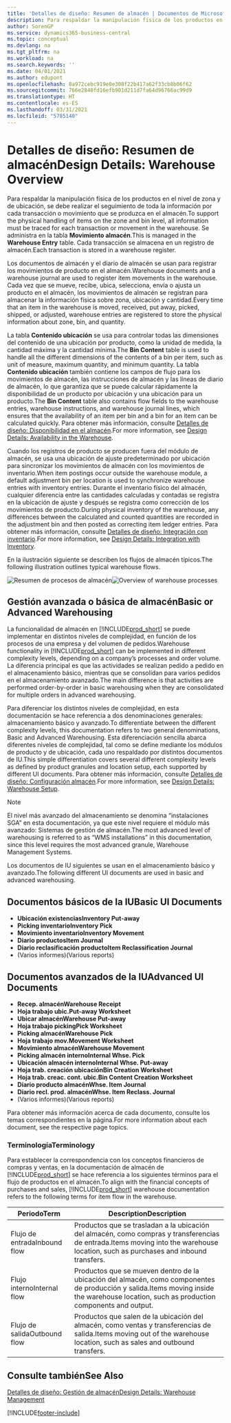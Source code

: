 ```yaml
---
title: 'Detalles de diseño: Resumen de almacén | Documentos de Microsoft'
description: Para respaldar la manipulación física de los productos en el nivel de zona y de ubicación, se debe realizar el seguimiento de toda la información por cada transacción o movimiento que se produzca en el almacén. Se administra en la tabla **Movimiento almacén**. Cada transacción se almacena en un registro de almacén.
author: SorenGP
ms.service: dynamics365-business-central
ms.topic: conceptual
ms.devlang: na
ms.tgt_pltfrm: na
ms.workload: na
ms.search.keywords: ''
ms.date: 04/01/2021
ms.author: edupont
ms.openlocfilehash: 8a972cebc919e0e308f22b417a62f33cb8b06f62
ms.sourcegitcommit: 766e2840fd16efb901d211d7fa64d96766ac99d9
ms.translationtype: HT
ms.contentlocale: es-ES
ms.lasthandoff: 03/31/2021
ms.locfileid: "5785140"
---
```

# <a name="design-details-warehouse-overview"></a><span data-ttu-id="183e5-105">Detalles de diseño: Resumen de almacén</span><span class="sxs-lookup"><span data-stu-id="183e5-105">Design Details: Warehouse Overview</span></span>
<span data-ttu-id="183e5-106">Para respaldar la manipulación física de los productos en el nivel de zona y de ubicación, se debe realizar el seguimiento de toda la información por cada transacción o movimiento que se produzca en el almacén.</span><span class="sxs-lookup"><span data-stu-id="183e5-106">To support the physical handling of items on the zone and bin level, all information must be traced for each transaction or movement in the warehouse.</span></span> <span data-ttu-id="183e5-107">Se administra en la tabla **Movimiento almacén**.</span><span class="sxs-lookup"><span data-stu-id="183e5-107">This is managed in the **Warehouse Entry** table.</span></span> <span data-ttu-id="183e5-108">Cada transacción se almacena en un registro de almacén.</span><span class="sxs-lookup"><span data-stu-id="183e5-108">Each transaction is stored in a warehouse register.</span></span>  

<span data-ttu-id="183e5-109">Los documentos de almacén y el diario de almacén se usan para registrar los movimientos de producto en el almacén.</span><span class="sxs-lookup"><span data-stu-id="183e5-109">Warehouse documents and a warehouse journal are used to register item movements in the warehouse.</span></span> <span data-ttu-id="183e5-110">Cada vez que se mueve, recibe, ubica, selecciona, envía o ajusta un producto en el almacén, los movimientos de almacén se registran para almacenar la información física sobre zona, ubicación y cantidad.</span><span class="sxs-lookup"><span data-stu-id="183e5-110">Every time that an item in the warehouse is moved, received, put away, picked, shipped, or adjusted, warehouse entries are registered to store the physical information about zone, bin, and quantity.</span></span>

<span data-ttu-id="183e5-111">La tabla **Contenido ubicación** se usa para controlar todas las dimensiones del contenido de una ubicación por producto, como la unidad de medida, la cantidad máxima y la cantidad mínima.</span><span class="sxs-lookup"><span data-stu-id="183e5-111">The **Bin Content** table is used to handle all the different dimensions of the contents of a bin per item, such as unit of measure, maximum quantity, and minimum quantity.</span></span> <span data-ttu-id="183e5-112">La tabla **Contenido ubicación** también contiene los campos de flujo para los movimientos de almacén, las instrucciones de almacén y las líneas de diario de almacén, lo que garantiza que se puede calcular rápidamente la disponibilidad de un producto por ubicación y una ubicación para un producto.</span><span class="sxs-lookup"><span data-stu-id="183e5-112">The **Bin Content** table also contains flow fields to the warehouse entries, warehouse instructions, and warehouse journal lines, which ensures that the availability of an item per bin and a bin for an item can be calculated quickly.</span></span> <span data-ttu-id="183e5-113">Para obtener más información, consulte [Detalles de diseño: Disponibilidad en el almacén](design-details-availability-in-the-warehouse.md).</span><span class="sxs-lookup"><span data-stu-id="183e5-113">For more information, see [Design Details: Availability in the Warehouse](design-details-availability-in-the-warehouse.md).</span></span>  

<span data-ttu-id="183e5-114">Cuando los registros de producto se producen fuera del módulo de almacén, se usa una ubicación de ajuste predeterminado por ubicación para sincronizar los movimientos de almacén con los movimientos de inventario.</span><span class="sxs-lookup"><span data-stu-id="183e5-114">When item postings occur outside the warehouse module, a default adjustment bin per location is used to synchronize warehouse entries with inventory entries.</span></span> <span data-ttu-id="183e5-115">Durante el inventario físico del almacén, cualquier diferencia entre las cantidades calculadas y contadas se registra en la ubicación de ajuste y después se registra como corrección de los movimientos de producto.</span><span class="sxs-lookup"><span data-stu-id="183e5-115">During physical inventory of the warehouse, any differences between the calculated and counted quantities are recorded in the adjustment bin and then posted as correcting item ledger entries.</span></span> <span data-ttu-id="183e5-116">Para obtener más información, consulte [Detalles de diseño: Integración con inventario](design-details-integration-with-inventory.md).</span><span class="sxs-lookup"><span data-stu-id="183e5-116">For more information, see [Design Details: Integration with Inventory](design-details-integration-with-inventory.md).</span></span>  

<span data-ttu-id="183e5-117">En la ilustración siguiente se describen los flujos de almacén típicos.</span><span class="sxs-lookup"><span data-stu-id="183e5-117">The following illustration outlines typical warehouse flows.</span></span>  

<span data-ttu-id="183e5-118">![Resumen de procesos de almacén](media/design_details_warehouse_management_overview.png "Resumen de procesos de almacén")</span><span class="sxs-lookup"><span data-stu-id="183e5-118">![Overview of warehouse processes](media/design_details_warehouse_management_overview.png "Overview of warehouse processes")</span></span>  

## <a name="basic-or-advanced-warehousing"></a><span data-ttu-id="183e5-119">Gestión avanzada o básica de almacén</span><span class="sxs-lookup"><span data-stu-id="183e5-119">Basic or Advanced Warehousing</span></span>  
<span data-ttu-id="183e5-120">La funcionalidad de almacén en [!INCLUDE[prod_short](includes/prod_short.md)] se puede implementar en distintos niveles de complejidad, en función de los procesos de una empresa y del volumen de pedidos.</span><span class="sxs-lookup"><span data-stu-id="183e5-120">Warehouse functionality in [!INCLUDE[prod_short](includes/prod_short.md)] can be implemented in different complexity levels, depending on a company’s processes and order volume.</span></span> <span data-ttu-id="183e5-121">La diferencia principal es que las actividades se realizan pedido a pedido en el almacenamiento básico, mientras que se consolidan para varios pedidos en el almacenamiento avanzado.</span><span class="sxs-lookup"><span data-stu-id="183e5-121">The main difference is that activities are performed order-by-order in basic warehousing when they are consolidated for multiple orders in advanced warehousing.</span></span>  

 <span data-ttu-id="183e5-122">Para diferenciar los distintos niveles de complejidad, en esta documentación se hace referencia a dos denominaciones generales: almacenamiento básico y avanzado.</span><span class="sxs-lookup"><span data-stu-id="183e5-122">To differentiate between the different complexity levels, this documentation refers to two general denominations, Basic and Advanced Warehousing.</span></span> <span data-ttu-id="183e5-123">Esta diferenciación sencilla abarca diferentes niveles de complejidad, tal como se define mediante los módulos de producto y de ubicación, cada uno respaldado por distintos documentos de IU.</span><span class="sxs-lookup"><span data-stu-id="183e5-123">This simple differentiation covers several different complexity levels as defined by product granules and location setup, each supported by different UI documents.</span></span> <span data-ttu-id="183e5-124">Para obtener más información, consulte [Detalles de diseño: Configuración almacén](design-details-warehouse-setup.md).</span><span class="sxs-lookup"><span data-stu-id="183e5-124">For more information, see [Design Details: Warehouse Setup](design-details-warehouse-setup.md).</span></span>  

> [!NOTE]  
>  <span data-ttu-id="183e5-125">El nivel más avanzado del almacenamiento se denomina “instalaciones SGA” en esta documentación, ya que este nivel requiere el módulo más avanzado: Sistemas de gestión de almacén.</span><span class="sxs-lookup"><span data-stu-id="183e5-125">The most advanced level of warehousing is referred to as “WMS installations” in this documentation, since this level requires the most advanced granule, Warehouse Management Systems.</span></span>  

 <span data-ttu-id="183e5-126">Los documentos de IU siguientes se usan en el almacenamiento básico y avanzado.</span><span class="sxs-lookup"><span data-stu-id="183e5-126">The following different UI documents are used in basic and advanced warehousing.</span></span>  

## <a name="basic-ui-documents"></a><span data-ttu-id="183e5-127">Documentos básicos de la IU</span><span class="sxs-lookup"><span data-stu-id="183e5-127">Basic UI Documents</span></span>  

-   <span data-ttu-id="183e5-128">**Ubicación existencias**</span><span class="sxs-lookup"><span data-stu-id="183e5-128">**Inventory Put-away**</span></span>  
-   <span data-ttu-id="183e5-129">**Picking inventario**</span><span class="sxs-lookup"><span data-stu-id="183e5-129">**Inventory Pick**</span></span>  
-   <span data-ttu-id="183e5-130">**Movimiento inventario**</span><span class="sxs-lookup"><span data-stu-id="183e5-130">**Inventory Movement**</span></span>  
-   <span data-ttu-id="183e5-131">**Diario productos**</span><span class="sxs-lookup"><span data-stu-id="183e5-131">**Item Journal**</span></span>  
-   <span data-ttu-id="183e5-132">**Diario reclasificación producto**</span><span class="sxs-lookup"><span data-stu-id="183e5-132">**Item Reclassification Journal**</span></span>  
-   <span data-ttu-id="183e5-133">(Varios informes)</span><span class="sxs-lookup"><span data-stu-id="183e5-133">(Various reports)</span></span>  

## <a name="advanced-ui-documents"></a><span data-ttu-id="183e5-134">Documentos avanzados de la IU</span><span class="sxs-lookup"><span data-stu-id="183e5-134">Advanced UI Documents</span></span>  

-   <span data-ttu-id="183e5-135">**Recep. almacén**</span><span class="sxs-lookup"><span data-stu-id="183e5-135">**Warehouse Receipt**</span></span>  
-   <span data-ttu-id="183e5-136">**Hoja trabajo ubic.**</span><span class="sxs-lookup"><span data-stu-id="183e5-136">**Put-away Worksheet**</span></span>  
-   <span data-ttu-id="183e5-137">**Ubicar almacén**</span><span class="sxs-lookup"><span data-stu-id="183e5-137">**Warehouse Put-away**</span></span>  
-   <span data-ttu-id="183e5-138">**Hoja trabajo picking**</span><span class="sxs-lookup"><span data-stu-id="183e5-138">**Pick Worksheet**</span></span>  
-   <span data-ttu-id="183e5-139">**Picking almacén**</span><span class="sxs-lookup"><span data-stu-id="183e5-139">**Warehouse Pick**</span></span>  
-   <span data-ttu-id="183e5-140">**Hoja trabajo mov.**</span><span class="sxs-lookup"><span data-stu-id="183e5-140">**Movement Worksheet**</span></span>  
-   <span data-ttu-id="183e5-141">**Movimiento almacén**</span><span class="sxs-lookup"><span data-stu-id="183e5-141">**Warehouse Movement**</span></span>  
-   <span data-ttu-id="183e5-142">**Picking almacén interno**</span><span class="sxs-lookup"><span data-stu-id="183e5-142">**Internal Whse. Pick**</span></span>  
-   <span data-ttu-id="183e5-143">**Ubicación almacén interno**</span><span class="sxs-lookup"><span data-stu-id="183e5-143">**Internal Whse. Put-away**</span></span>  
-   <span data-ttu-id="183e5-144">**Hoja trab. creación ubicación**</span><span class="sxs-lookup"><span data-stu-id="183e5-144">**Bin Creation Worksheet**</span></span>  
-   <span data-ttu-id="183e5-145">**Hoja trab. creac. cont. ubic.**</span><span class="sxs-lookup"><span data-stu-id="183e5-145">**Bin Content Creation Worksheet**</span></span>  
-   <span data-ttu-id="183e5-146">**Diario producto almacén**</span><span class="sxs-lookup"><span data-stu-id="183e5-146">**Whse. Item Journal**</span></span>  
-   <span data-ttu-id="183e5-147">**Diario recl. prod. almacén**</span><span class="sxs-lookup"><span data-stu-id="183e5-147">**Whse. Item Reclass. Journal**</span></span>  
-   <span data-ttu-id="183e5-148">(Varios informes)</span><span class="sxs-lookup"><span data-stu-id="183e5-148">(Various reports)</span></span>  

<span data-ttu-id="183e5-149">Para obtener más información acerca de cada documento, consulte los temas correspondientes en la página.</span><span class="sxs-lookup"><span data-stu-id="183e5-149">For more information about each document, see the respective page topics.</span></span>  

### <a name="terminology"></a><span data-ttu-id="183e5-150">Terminología</span><span class="sxs-lookup"><span data-stu-id="183e5-150">Terminology</span></span>  
<span data-ttu-id="183e5-151">Para establecer la correspondencia con los conceptos financieros de compras y ventas, en la documentación de almacén de [!INCLUDE[prod_short](includes/prod_short.md)] se hace referencia a los siguientes términos para el flujo de productos en el almacén.</span><span class="sxs-lookup"><span data-stu-id="183e5-151">To align with the financial concepts of purchases and sales, [!INCLUDE[prod_short](includes/prod_short.md)] warehouse documentation refers to the following terms for item flow in the warehouse.</span></span>  

|<span data-ttu-id="183e5-152">Periodo</span><span class="sxs-lookup"><span data-stu-id="183e5-152">Term</span></span>|<span data-ttu-id="183e5-153">Description</span><span class="sxs-lookup"><span data-stu-id="183e5-153">Description</span></span>|  
|----------|---------------------------------------|  
|<span data-ttu-id="183e5-154">Flujo de entrada</span><span class="sxs-lookup"><span data-stu-id="183e5-154">Inbound flow</span></span>|<span data-ttu-id="183e5-155">Productos que se trasladan a la ubicación del almacén, como compras y transferencias de entrada.</span><span class="sxs-lookup"><span data-stu-id="183e5-155">Items moving into the warehouse location, such as purchases and inbound transfers.</span></span>|  
|<span data-ttu-id="183e5-156">Flujo interno</span><span class="sxs-lookup"><span data-stu-id="183e5-156">Internal flow</span></span>|<span data-ttu-id="183e5-157">Productos que se mueven dentro de la ubicación del almacén, como componentes de producción y salida.</span><span class="sxs-lookup"><span data-stu-id="183e5-157">Items moving inside the warehouse location, such as production components and output.</span></span>|  
|<span data-ttu-id="183e5-158">Flujo de salida</span><span class="sxs-lookup"><span data-stu-id="183e5-158">Outbound flow</span></span>|<span data-ttu-id="183e5-159">Productos que salen de la ubicación del almacén, como ventas y transferencias de salida.</span><span class="sxs-lookup"><span data-stu-id="183e5-159">Items moving out of the warehouse location, such as sales and outbound transfers.</span></span>|  

## <a name="see-also"></a><span data-ttu-id="183e5-160">Consulte también</span><span class="sxs-lookup"><span data-stu-id="183e5-160">See Also</span></span>  
 [<span data-ttu-id="183e5-161">Detalles de diseño: Gestión de almacén</span><span class="sxs-lookup"><span data-stu-id="183e5-161">Design Details: Warehouse Management</span></span>](design-details-warehouse-management.md)


[!INCLUDE[footer-include](includes/footer-banner.md)]